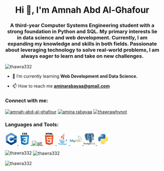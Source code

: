 <h1 align="center">Hi 👋, I'm Amnah Abd Al-Ghafour</h1>
<h3 align="center">A third-year Computer Systems Engineering student with a strong foundation in Python and SQL. My primary interests lie in data science and web development. Currently, I am expanding my knowledge and skills in both fields. Passionate about leveraging technology to solve real-world problems, I am always eager to learn and take on new challenges.</h3>

<p align="left"> <img src="https://komarev.com/ghpvc/?username=thawra332&label=Profile%20views&color=0e75b6&style=flat" alt="thawra332" /> </p>

- 🌱 I’m currently learning **Web Development and Data Science.**

- 📫 How to reach me **aminarabayaa@gmail.com**

<h3 align="left">Connect with me:</h3>
<p align="left">
<a href="https://linkedin.com/in/amnah-abd-al-ghafour" target="blank"><img align="center" src="https://raw.githubusercontent.com/rahuldkjain/github-profile-readme-generator/master/src/images/icons/Social/linked-in-alt.svg" alt="amnah-abd-al-ghafour" height="30" width="40" /></a>
<a href="https://fb.com/amina rabayaa" target="blank"><img align="center" src="https://raw.githubusercontent.com/rahuldkjain/github-profile-readme-generator/master/src/images/icons/Social/facebook.svg" alt="amina rabayaa" height="30" width="40" /></a>
<a href="https://instagram.com/thawrawhynot" target="blank"><img align="center" src="https://raw.githubusercontent.com/rahuldkjain/github-profile-readme-generator/master/src/images/icons/Social/instagram.svg" alt="thawrawhynot" height="30" width="40" /></a>
</p>

<h3 align="left">Languages and Tools:</h3>
<p align="left"> <a href="https://www.w3schools.com/cpp/" target="_blank" rel="noreferrer"> <img src="https://raw.githubusercontent.com/devicons/devicon/master/icons/cplusplus/cplusplus-original.svg" alt="cplusplus" width="40" height="40"/> </a> <a href="https://www.w3schools.com/css/" target="_blank" rel="noreferrer"> <img src="https://raw.githubusercontent.com/devicons/devicon/master/icons/css3/css3-original-wordmark.svg" alt="css3" width="40" height="40"/> </a> <a href="https://git-scm.com/" target="_blank" rel="noreferrer"> <img src="https://www.vectorlogo.zone/logos/git-scm/git-scm-icon.svg" alt="git" width="40" height="40"/> </a> <a href="https://www.w3.org/html/" target="_blank" rel="noreferrer"> <img src="https://raw.githubusercontent.com/devicons/devicon/master/icons/html5/html5-original-wordmark.svg" alt="html5" width="40" height="40"/> </a> <a href="https://www.java.com" target="_blank" rel="noreferrer"> <img src="https://raw.githubusercontent.com/devicons/devicon/master/icons/java/java-original.svg" alt="java" width="40" height="40"/> </a> <a href="https://www.mysql.com/" target="_blank" rel="noreferrer"> <img src="https://raw.githubusercontent.com/devicons/devicon/master/icons/mysql/mysql-original-wordmark.svg" alt="mysql" width="40" height="40"/> </a> <a href="https://www.postgresql.org" target="_blank" rel="noreferrer"> <img src="https://raw.githubusercontent.com/devicons/devicon/master/icons/postgresql/postgresql-original-wordmark.svg" alt="postgresql" width="40" height="40"/> </a> <a href="https://www.python.org" target="_blank" rel="noreferrer"> <img src="https://raw.githubusercontent.com/devicons/devicon/master/icons/python/python-original.svg" alt="python" width="40" height="40"/> </a> </p>

<p><img align="left" src="https://github-readme-stats.vercel.app/api/top-langs?username=thawra332&show_icons=true&locale=en&layout=compact" alt="thawra332" /></p>

<p>&nbsp;<img align="center" src="https://github-readme-stats.vercel.app/api?username=thawra332&show_icons=true&locale=en" alt="thawra332" /></p>

<p><img align="center" src="https://github-readme-streak-stats.herokuapp.com/?user=thawra332&" alt="thawra332" /></p>
